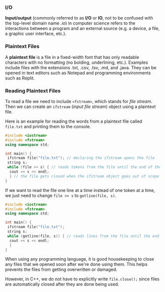 <!-- # [Link to video.]() -->

### I/O

**Input/output** (commonly referred to as **I/O** or **IO**, not to be confused with the top-level domain name *.io*) in computer science refers to the interactions between a program and an external source (e.g. a device, a file, a graphic user interface, etc.).

### Plaintext Files

A **plaintext file** is a file in a fixed-width font that has only readable characters with no formatting (no bolding, underlining, etc.). Examples include files with the extensions .txt, .csv, .tsv, .md, and .java. They can be opened in text editors such as Notepad and programming environments such as Replit.

### Reading Plaintext Files

To read a file we need to include `<fstream>`, which stands for *file stream*. Then we can create an `ifstream` (*input file stream*) object using a plaintext file.

Here is an example for reading the words from a plaintext file called `file.txt` and printing them to the console.

```cpp
#include <iostream>
#include <fstream>
using namespace std;

int main() {
 ifstream file("file.txt"); // declaring the ifstream opens the file
 string s;
 while (file >> s) { // reads tokens from the file until the end of the file
  cout << s << endl;
  } // the file gets closed when the ifstream object goes out of scope 
}
```

If we want to read the file one line at a time instead of one token at a time, we just need to change `file >> s` to `getline(file, s)`.

```cpp
#include <iostream>
#include <fstream>
using namespace std;

int main() {
 ifstream file("file.txt"); 
 string s;
 while (getline(file, s)) { // reads lines from the file until the end of the file
  cout << s << endl;
  }
}
```

When using any programming language, it is good housekeeping to close any files that we opened soon after we're done using them. This helps prevents the files from getting overwritten or damaged.

However, in C++, we do not have to explicitly write `file.close();` since files are automatically closed after they are done being used. 
